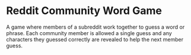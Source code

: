 # Reddit Community Word Game

A game where members of a subreddit work together to guess a word or phrase. Each community member is allowed a single guess and any characters they guessed correctly are revealed to help the next member guess.
